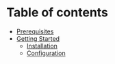 # Table of contents

* [Prerequisites](README.md)
* [Getting Started](getting-started/README.md)
  * [Installation](getting-started/installation.md)
  * [Configuration](getting-started/configuration.md)

